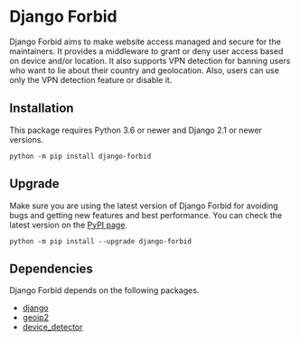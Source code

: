 # Django Forbid

Django Forbid aims to make website access managed and secure for the maintainers. It provides a middleware to grant or
deny user access based on device and/or location. It also supports VPN detection for banning users who want to lie about
their country and geolocation. Also, users can use only the VPN detection feature or disable it.

## Installation

This package requires Python 3.6 or newer and Django 2.1 or newer versions.

```shell
python -m pip install django-forbid
```

## Upgrade

Make sure you are using the latest version of Django Forbid for avoiding bugs and getting new features and best
performance. You can check the latest version on the [PyPI page](https://pypi.org/project/django-forbid/).

```shell
python -m pip install --upgrade django-forbid
```

## Dependencies

Django Forbid depends on the following packages.

- [django](https://github.com/django/django)
- [geoip2](https://github.com/maxmind/GeoIP2-python)
- [device_detector](https://github.com/thinkwelltwd/device_detector)
